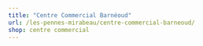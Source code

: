 ```yaml
---
title: "Centre Commercial Barnéoud"
url: /les-pennes-mirabeau/centre-commercial-barneoud/
shop: centre commercial
---
```

